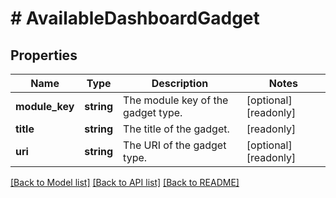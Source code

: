 # # AvailableDashboardGadget

## Properties

Name | Type | Description | Notes
------------ | ------------- | ------------- | -------------
**module_key** | **string** | The module key of the gadget type. | [optional] [readonly]
**title** | **string** | The title of the gadget. | [readonly]
**uri** | **string** | The URI of the gadget type. | [optional] [readonly]

[[Back to Model list]](../../README.md#models) [[Back to API list]](../../README.md#endpoints) [[Back to README]](../../README.md)
